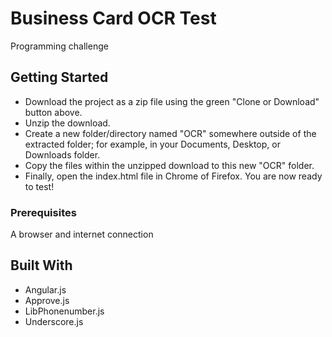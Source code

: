 # Business Card OCR Test
Programming challenge

## Getting Started

* Download the project as a zip file using the green "Clone or Download" button above.
* Unzip the download.
* Create a new folder/directory named "OCR" somewhere outside of the extracted folder; for example, in your Documents, Desktop, or Downloads folder.
* Copy the files within the unzipped download to this new "OCR" folder.
* Finally, open the index.html file in Chrome of Firefox. You are now ready to test!

### Prerequisites

A browser and internet connection

## Built With

* Angular.js
* Approve.js
* LibPhonenumber.js
* Underscore.js